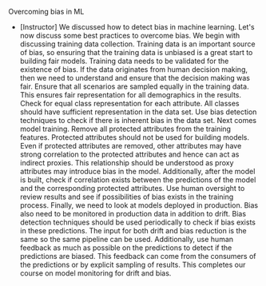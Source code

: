 Overcoming bias in ML
- [Instructor] We discussed how to detect bias in machine learning. Let's now discuss some best practices to overcome bias. We begin with discussing training data collection. Training data is an important source of bias, so ensuring that the training data is unbiased is a great start to building fair models. Training data needs to be validated for the existence of bias. If the data originates from human decision making, then we need to understand and ensure that the decision making was fair. Ensure that all scenarios are sampled equally in the training data. This ensures fair representation for all demographics in the results. Check for equal class representation for each attribute. All classes should have sufficient representation in the data set. Use bias detection techniques to check if there is inherent bias in the data set. Next comes model training. Remove all protected attributes from the training features. Protected attributes should not be used for building models. Even if protected attributes are removed, other attributes may have strong correlation to the protected attributes and hence can act as indirect proxies. This relationship should be understood as proxy attributes may introduce bias in the model. Additionally, after the model is built, check if correlation exists between the predictions of the model and the corresponding protected attributes. Use human oversight to review results and see if possibilities of bias exists in the training process. Finally, we need to look at models deployed in production. Bias also need to be monitored in production data in addition to drift. Bias detection techniques should be used periodically to check if bias exists in these predictions. The input for both drift and bias reduction is the same so the same pipeline can be used. Additionally, use human feedback as much as possible on the predictions to detect if the predictions are biased. This feedback can come from the consumers of the predictions or by explicit sampling of results. This completes our course on model monitoring for drift and bias.